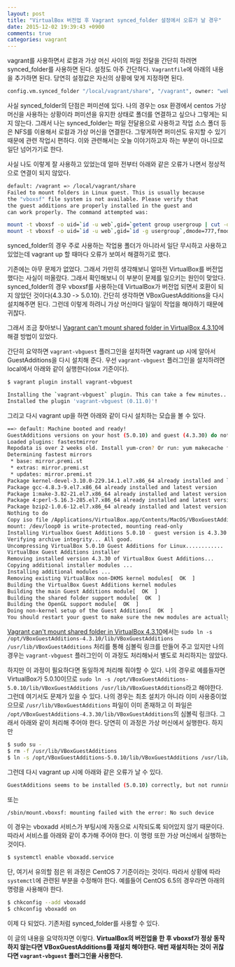 ```yaml
---
layout: post
title: "VirtualBox 버전업 후 Vagrant synced_folder 설정에서 오류가 날 경우"
date: 2015-12-02 19:39:43 +0900
comments: true
categories: vagrant
---
```


vagrant를 사용하면서 로컬과 가상 머신 사이의 파일 전달을 간단히 하려면 synced_folder를 사용하면 된다. 설정도 아주 간단하다. `Vagrantfile`에 아래의 내용을 추가하면 된다. 당연히 설정값은 자신의 상황에 맞게 지정하면 된다.

```bash
config.vm.synced_folder "/local/vagrant/share", "/vagrant", owner: "web", group: "usergroup", mount_options: ["dmode=777,fmode=777"]
```

사실 synced_folder의 단점은 퍼미션에 있다. 나의 경우는 osx 환경에서 centos 가상 머신을 사용하는 상황이라 퍼미션을 유지한 상태로 폴더를 연결하고 싶으나 그렇게는 되지 않는다. 그래서 나는 synced_folder는 파일 전달용으로 사용하고 작업 소스 폴더 등은 NFS를 이용해서 로컬과 가상 머신을 연결한다. 그렇게하면 퍼미션도 유지할 수 있기 때문에 관련 작업시 편하다. 이와 관련해서는 오늘 이야기하고자 하는 부분이 아니므로 일단 넘어가기로 한다.

사실 나도 이렇게 잘 사용하고 있었는데 얼마 전부터 아래와 같은 오류가 나면서 정상적으로 연결이 되지 않았다.


```bash
default: /vagrant => /local/vagrant/share
Failed to mount folders in Linux guest. This is usually because
the "vboxsf" file system is not available. Please verify that
the guest additions are properly installed in the guest and
can work properly. The command attempted was:

mount -t vboxsf -o uid=`id -u web`,gid=`getent group usergroup | cut -d: -f3`,dmode=777,fmode=777 vagrant /vagrant
mount -t vboxsf -o uid=`id -u web`,gid=`id -g usergroup`,dmode=777,fmode=777 vagrant /vagrant
```

synced_folder의 경우 주로 사용하는 작업용 폴더가 아니라서 일단 무시하고 사용하고 있었는데 vagrant up 할 때마다 오류가 보여서 해결하기로 했다.

기존에는 아무 문제가 없었다. 그래서 가만히 생각해보니 얼마전 VirtualBox를 버전업 했다는 사실이 떠올랐다. 그래서 확인해보니 이 부분이 문제를 일으키는 원인이 맞았다. synced_folder의 경우 vboxsf를 사용하는데 VirtualBox가 버전업 되면서 호환이 되지 않았던 것이다(4.3.30 -> 5.0.10). 간단히 생각하면 VBoxGuestAdditions을 다시 설치해주면 된다. 그런데 이렇게 하려니 가상 머신마다 일일이 작업을 해야하기 때문에 귀찮다.

그래서 조금 찾아보니 [Vagrant can't mount shared folder in VirtualBox 4.3.10](https://github.com/mitchellh/vagrant/issues/3341)에 해결 방법이 있었다.

간단히 요약하면 `vagrant-vbguest` 플러그인을 설치하면 vagrant up 시에 알아서 GuestAdditions을 다시 설치해 준다. 우선 `vagrant-vbguest` 플러그인을 설치하려면 local에서 아래와 같이 실행한다(osx 기준이다).

```bash
$ vagrant plugin install vagrant-vbguest

Installing the `vagrant-vbguest` plugin. This can take a few minutes...
Installed the plugin 'vagrant-vbguest (0.11.0)'!
```

그리고 다시 vagrant up을 하면 아래와 같이 다시 설치하는 모습을 볼 수 있다.

```bash
==> default: Machine booted and ready!
GuestAdditions versions on your host (5.0.10) and guest (4.3.30) do not match.
Loaded plugins: fastestmirror
Repodata is over 2 weeks old. Install yum-cron? Or run: yum makecache fast
Determining fastest mirrors
 * base: mirror.premi.st
 * extras: mirror.premi.st
 * updates: mirror.premi.st
Package kernel-devel-3.10.0-229.14.1.el7.x86_64 already installed and latest version
Package gcc-4.8.3-9.el7.x86_64 already installed and latest version
Package 1:make-3.82-21.el7.x86_64 already installed and latest version
Package 4:perl-5.16.3-285.el7.x86_64 already installed and latest version
Package bzip2-1.0.6-12.el7.x86_64 already installed and latest version
Nothing to do
Copy iso file /Applications/VirtualBox.app/Contents/MacOS/VBoxGuestAdditions.iso into the box /tmp/VBoxGuestAdditions.iso
mount: /dev/loop0 is write-protected, mounting read-only
Installing Virtualbox Guest Additions 5.0.10 - guest version is 4.3.30
Verifying archive integrity... All good.
Uncompressing VirtualBox 5.0.10 Guest Additions for Linux............
VirtualBox Guest Additions installer
Removing installed version 4.3.30 of VirtualBox Guest Additions...
Copying additional installer modules ...
Installing additional modules ...
Removing existing VirtualBox non-DKMS kernel modules[  OK  ]
Building the VirtualBox Guest Additions kernel modules
Building the main Guest Additions module[  OK  ]
Building the shared folder support module[  OK  ]
Building the OpenGL support module[  OK  ]
Doing non-kernel setup of the Guest Additions[  OK  ]
You should restart your guest to make sure the new modules are actually used
```

[Vagrant can't mount shared folder in VirtualBox 4.3.10](https://github.com/mitchellh/vagrant/issues/3341)에서는 `sudo ln -s /opt/VBoxGuestAdditions-4.3.10/lib/VBoxGuestAdditions /usr/lib/VBoxGuestAdditions` 처리를 통해 심볼릭 링크를 만들어 주고 있지만 나의 경우는 `vagrant-vbguest` 플러그인이 이 과정도 처리해놔서 별도로 처리하지는 않았다.

하지만 이 과정이 필요하다면 동일하게 처리해 줘야할 수 있다. 나의 경우로 예를들자면 VirtualBox가 5.0.10이므로 `sudo ln -s /opt/VBoxGuestAdditions-5.0.10/lib/VBoxGuestAdditions /usr/lib/VBoxGuestAdditions`라고 해야한다. 그런데 여기서도 문제가 있을 수 있다. 나의 경우는 최초 설치가 아니라 이미 사용중이었으므로 `/usr/lib/VBoxGuestAdditions` 파일이 이미 존재하고 이 파일은 `/opt/VBoxGuestAdditions-4.3.30/lib/VBoxGuestAdditions`의 심볼릭 링크다. 그래서 아래와 같이 처리해 주어야 한다. 당연히 이 과정은 가상 머신에서 실행한다. 하지만

```bash
$ sudo su -
$ rm -f /usr/lib/VBoxGuestAdditions
$ ln -s /opt/VBoxGuestAdditions-5.0.10/lib/VBoxGuestAdditions /usr/lib/VBoxGuestAdditions
```

그런데 다시 vagrant up 시에 아래와 같은 오류가 날 수 있다.

```bash
GuestAdditions seems to be installed (5.0.10) correctly, but not running.
```

또는

```bash
/sbin/mount.vboxsf: mounting failed with the error: No such device
```

이 경우는 vboxadd 서비스가 부팅시에 자동으로 시작되도록 되어있지 않기 때문이다. 따라서 서비스를 아래와 같이 추가해 주어야 한다. 이 명령 또한 가상 머신에서 실행하는 것이다.

```bash
$ systemctl enable vboxadd.service
```

단, 여기서 유의할 점은 위 과정은 CentOS 7 기준이라는 것이다. 따라서 상황에 따라 `systemctl`에 관련된 부분을 수정해야 한다. 예를들어 CentOS 6.5의 경우라면 아래의 명령을 사용해야 한다.

```bash
$ chkconfig --add vboxadd
$ chkconfig vboxadd on
```

이제 다 되었다. 기존처럼 synced_folder를 사용할 수 있다.

이 글의 내용을 요약하자면 이렇다. **VirtualBox의 버전업을 한 후 vboxsf가 정상 동작하지 않는다면 VBoxGuestAdditions를 재설치 해야한다. 매번 재설치하는 것이 귀찮다면 `vagrant-vbguest` 플러그인을 사용한다.**
